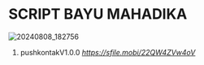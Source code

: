 # SCRIPT BAYU MAHADIKA 
![20240808_182756](https://github.com/user-attachments/assets/c0a33069-ce4d-4cd4-8472-060d628e2694)

1. pushkontakV1.0.0 *https://sfile.mobi/22QW4ZVw4oV*
